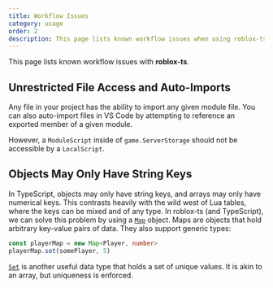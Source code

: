 ```yaml
---
title: Workflow Issues
category: usage
order: 2
description: This page lists known workflow issues when using roblox-ts.
---
```


This page lists known workflow issues with **roblox-ts**.

## Unrestricted File Access and Auto-Imports
Any file in your project has the ability to import any given module file. You can also auto-import files in VS Code by attempting to reference an exported member of a given module.

However, a `ModuleScript` inside of `game.ServerStorage` should not be accessible by a `LocalScript`.

## Objects May Only Have String Keys
In TypeScript, objects may only have string keys, and arrays may only have numerical keys. This contrasts heavily with the wild west of Lua tables, where the keys can be mixed and of any type. In roblox-ts (and TypeScript), we can solve this problem by using a [`Map`](https://developer.mozilla.org/en-US/docs/Web/JavaScript/Reference/Global_Objects/Map) object. Maps are objects that hold arbitrary key-value pairs of data. They also support generic types:

```ts
const playerMap = new Map<Player, number>
playerMap.set(somePlayer, 5)
```

[`Set`](https://developer.mozilla.org/en-US/docs/Web/JavaScript/Reference/Global_Objects/Set) is another useful data type that holds a set of unique values. It is akin to an array, but uniqueness is enforced.